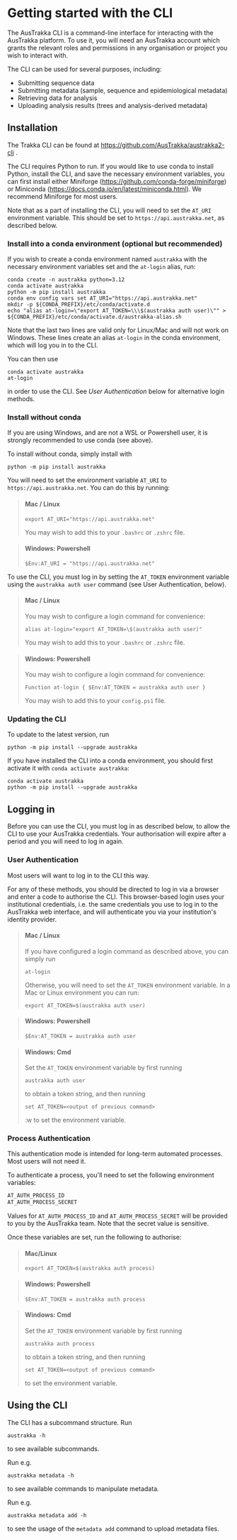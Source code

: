 
# Getting started with the CLI

The AusTrakka CLI is a command-line interface for interacting with the AusTrakka platform.
To use it, you will need an AusTrakka account which grants the relevant roles and permissions in any organisation or 
project you wish to interact with.

The CLI can be used for several purposes, including:

- Submitting sequence data
- Submitting metadata (sample, sequence and epidemiological metadata)
- Retrieving data for analysis
- Uploading analysis results (trees and analysis-derived metadata)

## Installation

The Trakka CLI can be found at https://github.com/AusTrakka/austrakka2-cli .

The CLI requires Python to run. If you would like to use conda to install Python, install the CLI, and save the necessary environment variables,
you can first install either Miniforge (https://github.com/conda-forge/miniforge) or Miniconda (https://docs.conda.io/en/latest/miniconda.html). We recommend Miniforge for most users.

Note that as a part of installing the CLI, you will need to set the `AT_URI` environment variable. This should be set to `https://api.austrakka.net`, as described below.

### Install into a conda environment (optional but recommended)

If you wish to create a conda environment named `austrakka` with the necessary environment 
variables set and the `at-login` alias, run:
```
conda create -n austrakka python=3.12
conda activate austrakka
python -m pip install austrakka
conda env config vars set AT_URI="https://api.austrakka.net"
mkdir -p ${CONDA_PREFIX}/etc/conda/activate.d
echo "alias at-login=\"export AT_TOKEN=\\\$(austrakka auth user)\"" > ${CONDA_PREFIX}/etc/conda/activate.d/austrakka-alias.sh
```
Note that the last two lines are valid only for Linux/Mac and will not work on Windows. These lines create an alias `at-login` 
in the conda environment, which will log you in to the CLI.

You can then use
```
conda activate austrakka
at-login
```
in order to use the CLI. See _User Authentication_ below for alternative login methods.

### Install without conda

If you are using Windows, and are not a WSL or Powershell user, it is strongly recommended to use conda (see above).

To install without conda, simply install with 
```
python -m pip install austrakka
```

You will need to set the environment variable `AT_URI` to `https://api.austrakka.net`. 
You can do this by running:

> #### Mac / Linux
>```
>export AT_URI="https://api.austrakka.net"
>```
>You may wish to add this to your `.bashrc` or `.zshrc` file.

>#### Windows: Powershell
>```
>$Env:AT_URI = "https://api.austrakka.net"
>```

To use the CLI, you must log in by setting the `AT_TOKEN` environment variable using the 
`austrakka auth user` command (see User Authentication, below). 

> #### Mac / Linux
>You may wish to configure 
>a login command for convenience:
>```
>alias at-login="export AT_TOKEN=\$(austrakka auth user)"
>```
>You may wish to add this to your `.bashrc` or `.zshrc` file.

> #### Windows: Powershell
>You may wish to configure 
>a login command for convenience:
>```
>Function at-login { $Env:AT_TOKEN = austrakka auth user }
>```
>You may wish to add this to your `config.ps1` file.

### Updating the CLI

To update to the latest version, run 
```
python -m pip install --upgrade austrakka
```
If you have installed the CLI into a conda environment, you should first activate it with `conda activate austrakka`:
```
conda activate austrakka
python -m pip install --upgrade austrakka
```

## Logging in

Before you can use the CLI, you must log in as described below, to allow the CLI to use your AusTrakka credentials. 
Your authorisation will expire after a period and you will need to log in again.

### User Authentication

Most users will want to log in to the CLI this way.

For any of these methods, you should be directed to log in via a browser and enter a code to authorise the CLI. 
This browser-based login uses your institutional credentials, i.e. the same credentials you use to log in 
to the AusTrakka web interface, and will authenticate you via your institution's identity provider.

>#### Mac / Linux
>If you have configured a login command as described above, you can simply run
>```
>at-login
>``` 
>
>Otherwise, you will need to set the `AT_TOKEN` environment variable. In a Mac or Linux environment you can run:
>```
>export AT_TOKEN=$(austrakka auth user)
>```

>#### Windows: Powershell
>
>```
>$Env:AT_TOKEN = austrakka auth user
>```

>#### Windows: Cmd
>
>Set the `AT_TOKEN` environment variable by first running
>```
>austrakka auth user
>```
>to obtain a token string, and then running 
>```
>set AT_TOKEN=<output of previous command>
>```
>:w
> to set the environment variable.

### Process Authentication

This authentication mode is intended for long-term automated processes. Most users will not need it. 

To authenticate a process, you'll need to set the following environment variables:
```bash
AT_AUTH_PROCESS_ID
AT_AUTH_PROCESS_SECRET
```
Values for `AT_AUTH_PROCESS_ID` and `AT_AUTH_PROCESS_SECRET` will be provided to you by the AusTrakka team. Note that the secret value is sensitive.

Once these variables are set, run the following to authorise:

>#### Mac/Linux
>```
>export AT_TOKEN=$(austrakka auth process)
>```

>#### Windows: Powershell
>```
>$Env:AT_TOKEN = austrakka auth process
>```

>#### Windows: Cmd
>Set the `AT_TOKEN` environment variable by first running
>```
>austrakka auth process
>```
>to obtain a token string, and then running 
>```
>set AT_TOKEN=<output of previous command>
>```
>to set the environment variable.


## Using the CLI

The CLI has a subcommand structure. Run 
```
austrakka -h
```
to see available subcommands.

Run e.g. 
```
austrakka metadata -h
```
to see available commands to manipulate metadata.

Run e.g. 
```
austrakka metadata add -h
```
to see the usage of the `metadata add` command to upload metadata files.
